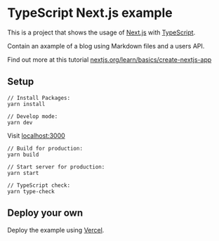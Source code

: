 # TypeScript Next.js example

This is a project that shows the usage of [Next.js](https://nextjs.org/) with [TypeScript](https://www.typescriptlang.org/).

Contain an axample of a blog using Markdown files and a users API.

Find out more at this tutorial [nextjs.org/learn/basics/create-nextjs-app](https://nextjs.org/learn/basics/create-nextjs-app)

## Setup

```
// Install Packages:
yarn install

// Develop mode:
yarn dev
```

Visit [localhost:3000](http://localhost:3000/)

```
// Build for production:
yarn build

// Start server for production:
yarn start

// TypeScript check:
yarn type-check
```

## Deploy your own

Deploy the example using [Vercel](https://vercel.com).
